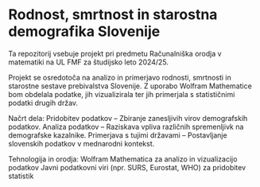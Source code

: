 # Rodnost, smrtnost in starostna demografika Slovenije

Ta repozitorij vsebuje projekt pri predmetu Računalniška orodja v matematiki na UL FMF za študijsko leto 2024/25.

Projekt se osredotoča na analizo in primerjavo rodnosti, smrtnosti in starostne sestave prebivalstva Slovenije. Z uporabo Wolfram Mathematice bom obdelala podatke, jih vizualizirala ter jih primerjala s statističnimi podatki drugih držav.

Načrt dela:
Pridobitev podatkov – Zbiranje zanesljivih virov demografskih podatkov.
Analiza podatkov – Raziskava vpliva različnih spremenljivk na demografske kazalnike.
Primerjava s tujimi državami – Postavljanje slovenskih podatkov v mednarodni kontekst.

Tehnologija in orodja:
Wolfram Mathematica za analizo in vizualizacijo podatkov
Javni podatkovni viri (npr. SURS, Eurostat, WHO) za pridobitev statistik
